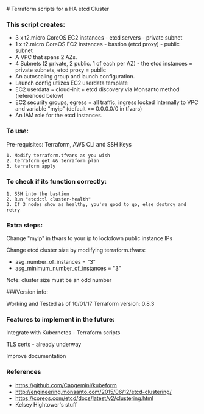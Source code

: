 # Terraform scripts for a HA etcd Cluster

### This script creates:

- 3 x t2.micro CoreOS EC2 instances - etcd servers - private subnet
- 1 x t2.micro CoreOS EC2 instances - bastion (etcd proxy) - public subnet
- A VPC that spans 2 AZs.
- 4 Subnets (2 private, 2 public. 1 of each per AZ) - the etcd instances = private subnets, etcd proxy = public
- An autoscaling group and launch configuration.
- Launch config utlizes EC2 userdata template
- EC2 userdata = cloud-init + etcd discovery via Monsanto method (referenced below)
- EC2 security groups, egress = all traffic, ingress locked internally to VPC and variable "myip" (default == 0.0.0.0/0 in tfvars)
- An IAM role for the etcd instances.

### To use:

Pre-requisites: Terraform, AWS CLI and SSH Keys

```
1. Modify terraform.tfvars as you wish
2. terraform get && terraform plan
3. terraform apply
```

### To check if its function correctly:

```
1. SSH into the bastion
2. Run "etcdctl cluster-health"
3. If 3 nodes show as healthy, you're good to go, else destroy and retry
```


### Extra steps:

Change "myip" in tfvars to your ip to lockdown public instance IPs

Change etcd cluster size by modifying terraform.tfvars: 
- asg_number_of_instances = "3"
- asg_minimum_number_of_instances = "3"

Note: cluster size must be an odd number

###Version info:

 Working and Tested as of 10/01/17
 Terraform version: 0.8.3

### Features to implement in the future:

Integrate with Kubernetes - Terraform scripts

TLS certs - already underway

Improve documentation

### References

- https://github.com/Capgemini/kubeform
- http://engineering.monsanto.com/2015/06/12/etcd-clustering/
- https://coreos.com/etcd/docs/latest/v2/clustering.html
- Kelsey Hightower's stuff
